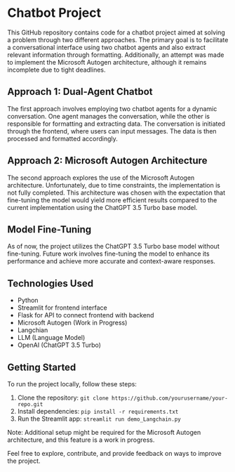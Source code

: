 # Chatbot Project

This GitHub repository contains code for a chatbot project aimed at solving a problem through two different approaches. The primary goal is to facilitate a conversational interface using two chatbot agents and also extract relevant information through formatting. Additionally, an attempt was made to implement the Microsoft Autogen architecture, although it remains incomplete due to tight deadlines.

## Approach 1: Dual-Agent Chatbot

The first approach involves employing two chatbot agents for a dynamic conversation. One agent manages the conversation, while the other is responsible for formatting and extracting data. The conversation is initiated through the frontend, where users can input messages. The data is then processed and formatted accordingly.

## Approach 2: Microsoft Autogen Architecture

The second approach explores the use of the Microsoft Autogen architecture. Unfortunately, due to time constraints, the implementation is not fully completed. This architecture was chosen with the expectation that fine-tuning the model would yield more efficient results compared to the current implementation using the ChatGPT 3.5 Turbo base model.

## Model Fine-Tuning

As of now, the project utilizes the ChatGPT 3.5 Turbo base model without fine-tuning. Future work involves fine-tuning the model to enhance its performance and achieve more accurate and context-aware responses.

## Technologies Used

- Python
- Streamlit for frontend interface
- Flask for API to connect frontend with backend
- Microsoft Autogen (Work in Progress)
- Langchian
- LLM (Language Model)
- OpenAI (ChatGPT 3.5 Turbo)

## Getting Started

To run the project locally, follow these steps:

1. Clone the repository: `git clone https://github.com/yourusername/your-repo.git`
2. Install dependencies: `pip install -r requirements.txt`
3. Run the Streamlit app: `streamlit run demo_Langchain.py`

Note: Additional setup might be required for the Microsoft Autogen architecture, and this feature is a work in progress.

Feel free to explore, contribute, and provide feedback on ways to improve the project.
